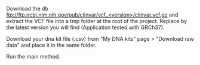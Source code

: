 Download the db ftp://ftp.ncbi.nlm.nih.gov/pub/clinvar/vcf_<version>/clinvar.vcf.gz and extract the VCF file into a tmp folder at the root of the project. Replace <version> by the latest version you will find (Application tested with GRCh37).

Download your dna kit file (.csv) from "My DNA kits" page > "Download raw data" and place it in the same folder.

Run the main method.